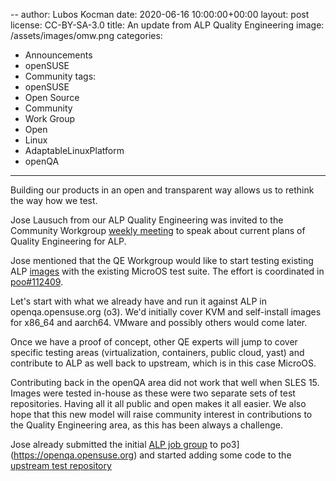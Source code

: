 --
author: Lubos Kocman
date: 2020-06-16 10:00:00+00:00
layout: post
license: CC-BY-SA-3.0
title: An update from ALP Quality Engineering
image: /assets/images/omw.png
categories:
- Announcements
- openSUSE
- Community
tags:
- openSUSE
- Open Source
- Community
- Work Group
- Open
- Linux
- AdaptableLinuxPlatform
- openQA

---

Building our products in an open and transparent way allows us to rethink the way how we test.

Jose Lausuch from our ALP Quality Engineering was invited to the Community Workgroup [weekly meeting](https://etherpad.opensuse.org/p/weeklymeeting20220614) to speak about current plans of Quality Engineering for ALP.

Jose mentioned that the QE Workgroup would like to start testing existing ALP [images](https://download.opensuse.org/repositories/devel:/LEO/images/) with the existing MicroOS test suite. The effort is coordinated in [poo#112409](https://progress.opensuse.org/issues/112409).

Let's start with what we already have and run it against ALP in openqa.opensuse.org (o3). We'd initially cover KVM and self-install images for x86_64 and aarch64. VMware and possibly others would come later.

Once we have a proof of concept, other QE experts will jump to cover specific testing areas (virtualization, containers, public cloud, yast) and contribute to ALP as well back to upstream, which is in this case MicroOS.

Contributing back in the openQA area did not work that well when SLES 15. Images were tested in-house as these were two separate sets of test repositories. Having all it all public and open makes it all easier. We also hope that this new model will raise community interest in contributions to the Quality Engineering area, as this has been always a challenge.


Jose already submitted the initial [ALP job group]( https://github.com/os-autoinst/opensuse-jobgroups/pull/160)  to po3](https://openqa.opensuse.org) and started adding some code to the [upstream test repository](https://github.com/os-autoinst/os-autoinst-distri-opensuse/pull/15098)
